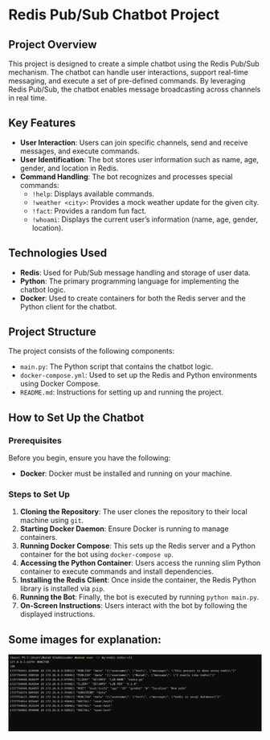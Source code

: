 # Redis Pub/Sub Chatbot Project

## Project Overview

This project is designed to create a simple chatbot using the Redis Pub/Sub mechanism. 
The chatbot can handle user interactions, support real-time messaging, and execute a set of pre-defined commands. 
By leveraging Redis Pub/Sub, the chatbot enables message broadcasting across channels in real time.

## Key Features
- **User Interaction**: Users can join specific channels, send and receive messages, and execute commands.
- **User Identification**: The bot stores user information such as name, age, gender, and location in Redis.
- **Command Handling**: The bot recognizes and processes special commands:
  - `!help`: Displays available commands.
  - `!weather <city>`: Provides a mock weather update for the given city.
  - `!fact`: Provides a random fun fact.
  - `!whoami`: Displays the current user’s information (name, age, gender, location).

## Technologies Used
- **Redis**: Used for Pub/Sub message handling and storage of user data.
- **Python**: The primary programming language for implementing the chatbot logic.
- **Docker**: Used to create containers for both the Redis server and the Python client for the chatbot.

## Project Structure
The project consists of the following components:
- `main.py`: The Python script that contains the chatbot logic.
- `docker-compose.yml`: Used to set up the Redis and Python environments using Docker Compose.
- `README.md`: Instructions for setting up and running the project.

## How to Set Up the Chatbot


### Prerequisites
Before you begin, ensure you have the following:

- **Docker**: Docker must be installed and running on your machine.

### Steps to Set Up

1. **Cloning the Repository**: The user clones the repository to their local machine using `git`.
2. **Starting Docker Daemon**: Ensure Docker is running to manage containers.
3. **Running Docker Compose**: This sets up the Redis server and a Python container for the bot using `docker-compose up`.
4. **Accessing the Python Container**: Users access the running slim Python container to execute commands and install dependencies.
5. **Installing the Redis Client**: Once inside the container, the Redis Python library is installed via `pip`.
6. **Running the Bot**: Finally, the bot is executed by running `python main.py`.
7. **On-Screen Instructions**: Users interact with the bot by following the displayed instructions.


## Some images for explanation:
![Monitoring the RedisDB](MONITOR.png)


